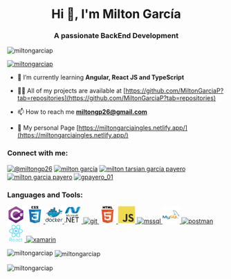<h1 align="center">Hi 👋, I'm Milton García</h1>
<h3 align="center">A passionate BackEnd Development</h3>

<p align="left"> <img src="https://komarev.com/ghpvc/?username=miltongarciap&label=Profile%20views&color=0e75b6&style=flat" alt="miltongarciap" /> </p>

<p align="left"> <a href="https://github.com/ryo-ma/github-profile-trophy"><img src="https://github-profile-trophy.vercel.app/?username=miltongarciap" alt="miltongarciap" /></a> </p>

- 🌱 I’m currently learning **Angular, React JS and TypeScript**

- 👨‍💻 All of my projects are available at [https://github.com/MiltonGarciaP?tab=repositories](https://github.com/MiltonGarciaP?tab=repositories)

- 📫 How to reach me **miltongp26@gmail.com**

- 📄 My personal Page [https://miltongarciaingles.netlify.app/](https://miltongarciaingles.netlify.app/)

<h3 align="left">Connect with me:</h3>
<p align="left">
<a href="https://twitter.com/@miltongp26" target="blank"><img align="center" src="https://raw.githubusercontent.com/rahuldkjain/github-profile-readme-generator/master/src/images/icons/Social/twitter.svg" alt="@miltongp26" height="30" width="40" /></a>
<a href="https://linkedin.com/in/milton garcía" target="blank"><img align="center" src="https://raw.githubusercontent.com/rahuldkjain/github-profile-readme-generator/master/src/images/icons/Social/linked-in-alt.svg" alt="milton garcía" height="30" width="40" /></a>
<a href="https://stackoverflow.com/users/milton tarsian garcía payero" target="blank"><img align="center" src="https://raw.githubusercontent.com/rahuldkjain/github-profile-readme-generator/master/src/images/icons/Social/stack-overflow.svg" alt="milton tarsian garcía payero" height="30" width="40" /></a>
<a href="https://fb.com/milton garcia payero" target="blank"><img align="center" src="https://raw.githubusercontent.com/rahuldkjain/github-profile-readme-generator/master/src/images/icons/Social/facebook.svg" alt="milton garcia payero" height="30" width="40" /></a>
<a href="https://instagram.com/gpayero_01" target="blank"><img align="center" src="https://raw.githubusercontent.com/rahuldkjain/github-profile-readme-generator/master/src/images/icons/Social/instagram.svg" alt="gpayero_01" height="30" width="40" /></a>
</p>

<h3 align="left">Languages and Tools:</h3>
<img src="https://raw.githubusercontent.com/devicons/devicon/master/icons/csharp/csharp-original.svg" alt="csharp" width="40" height="40"/> </a> <a href="https://www.w3schools.com/css/" target="_blank" rel="noreferrer"> <img src="https://raw.githubusercontent.com/devicons/devicon/master/icons/css3/css3-original-wordmark.svg" alt="css3" width="40" height="40"/> </a> <a href="https://www.docker.com/" target="_blank" rel="noreferrer"> <img src="https://raw.githubusercontent.com/devicons/devicon/master/icons/docker/docker-original-wordmark.svg" alt="docker" width="40" height="40"/> </a> <a href="https://dotnet.microsoft.com/" target="_blank" rel="noreferrer"> <img src="https://raw.githubusercontent.com/devicons/devicon/master/icons/dot-net/dot-net-original-wordmark.svg" alt="dotnet" width="40" height="40"/> </a> <a href="https://git-scm.com/" target="_blank" rel="noreferrer"> <img src="https://www.vectorlogo.zone/logos/git-scm/git-scm-icon.svg" alt="git" width="40" height="40"/> </a> <a href="https://www.w3.org/html/" target="_blank" rel="noreferrer"> <img src="https://raw.githubusercontent.com/devicons/devicon/master/icons/html5/html5-original-wordmark.svg" alt="html5" width="40" height="40"/> </a> <a href="https://developer.mozilla.org/en-US/docs/Web/JavaScript" target="_blank" rel="noreferrer"> <img src="https://raw.githubusercontent.com/devicons/devicon/master/icons/javascript/javascript-original.svg" alt="javascript" width="40" height="40"/> </a> <a href="https://www.microsoft.com/en-us/sql-server" target="_blank" rel="noreferrer"> <img src="https://www.svgrepo.com/show/303229/microsoft-sql-server-logo.svg" alt="mssql" width="40" height="40"/> </a> <a href="https://www.mysql.com/" target="_blank" rel="noreferrer"> <img src="https://raw.githubusercontent.com/devicons/devicon/master/icons/mysql/mysql-original-wordmark.svg" alt="mysql" width="40" height="40"/> </a> <a href="https://postman.com" target="_blank" rel="noreferrer"> <img src="https://www.vectorlogo.zone/logos/getpostman/getpostman-icon.svg" alt="postman" width="40" height="40"/> </a> <a href="https://reactjs.org/" target="_blank" rel="noreferrer"> <img src="https://raw.githubusercontent.com/devicons/devicon/master/icons/react/react-original-wordmark.svg" alt="react" width="40" height="40"/> </a> <a href="https://dotnet.microsoft.com/apps/xamarin" target="_blank" rel="noreferrer"> <img src="https://raw.githubusercontent.com/detain/svg-logos/780f25886640cef088af994181646db2f6b1a3f8/svg/xamarin.svg" alt="xamarin" width="40" height="40"/> </a> </p>

<p><img align="left" src="https://github-readme-stats.vercel.app/api/top-langs?username=miltongarciap&show_icons=true&locale=en&layout=compact" alt="miltongarciap" /></p>

<p>&nbsp;<img align="center" src="https://github-readme-stats.vercel.app/api?username=miltongarciap&show_icons=true&locale=en" alt="miltongarciap" /></p>

<p><img align="center" src="https://github-readme-streak-stats.herokuapp.com/?user=miltongarciap&" alt="miltongarciap" /></p>
